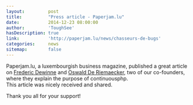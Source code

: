```yaml
---
layout:         post
title:          "Press article - Paperjam.lu"
date:           2014-12-23 08:00:00
author:         'ToughSee'
hasDescription: true
link:           'http://paperjam.lu/news/chasseurs-de-bugs'
categories:     news
sitemap:        false
---
```

Paperjam.lu, a luxembourgish business magazine, published a great article on [Frederic Dewinne](/about-us/#fdewinne) and [Oswald De Riemaecker](/about-us/#oswaldderiemaecker), two of our co-founders, where they explain the purpose of continuousphp.  
This article was nicely received and shared.

Thank you all for your support!

<!--more-->
